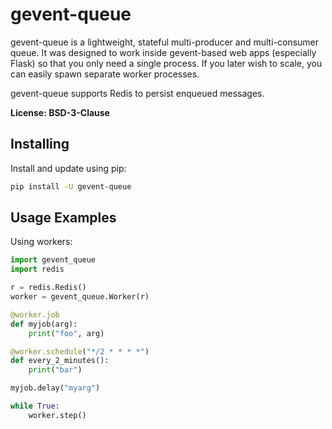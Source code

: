 # gevent-queue


gevent-queue is a lightweight, stateful multi-producer and multi-consumer queue. It was
designed to work inside gevent-based web apps (especially Flask) so that you only need a
single process. If you later wish to scale, you can easily spawn separate worker
processes.

gevent-queue supports Redis to persist enqueued messages.

**License: BSD-3-Clause**

## Installing

Install and update using pip:

```sh
pip install -U gevent-queue
```


## Usage Examples


Using workers:

```python
import gevent_queue
import redis

r = redis.Redis()
worker = gevent_queue.Worker(r)

@worker.job
def myjob(arg):
    print("foo", arg)

@worker.schedule("*/2 * * * *")
def every_2_minutes():
    print("bar")

myjob.delay("myarg")

while True:
    worker.step()
```
